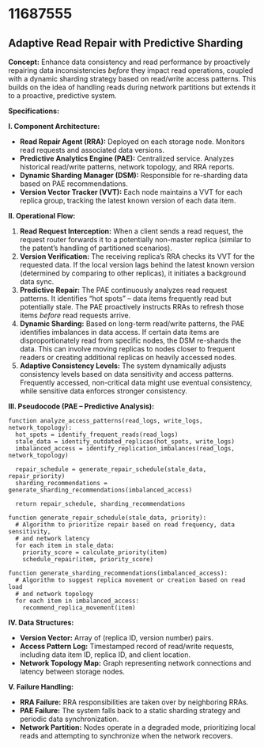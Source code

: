 # 11687555

## Adaptive Read Repair with Predictive Sharding

**Concept:** Enhance data consistency and read performance by proactively repairing data inconsistencies *before* they impact read operations, coupled with a dynamic sharding strategy based on read/write access patterns. This builds on the idea of handling reads during network partitions but extends it to a proactive, predictive system.

**Specifications:**

**I. Component Architecture:**

*   **Read Repair Agent (RRA):** Deployed on each storage node. Monitors read requests and associated data versions.
*   **Predictive Analytics Engine (PAE):** Centralized service. Analyzes historical read/write patterns, network topology, and RRA reports.
*   **Dynamic Sharding Manager (DSM):**  Responsible for re-sharding data based on PAE recommendations.
*   **Version Vector Tracker (VVT):** Each node maintains a VVT for each replica group, tracking the latest known version of each data item.

**II. Operational Flow:**

1.  **Read Request Interception:**  When a client sends a read request, the request router forwards it to a potentially non-master replica (similar to the patent’s handling of partitioned scenarios).
2.  **Version Verification:** The receiving replica’s RRA checks its VVT for the requested data.  If the local version lags behind the latest known version (determined by comparing to other replicas), it initiates a background data sync.
3.  **Predictive Repair:**  The PAE continuously analyzes read request patterns. It identifies “hot spots” – data items frequently read but potentially stale.  The PAE proactively instructs RRAs to refresh those items *before* read requests arrive.
4.  **Dynamic Sharding:** Based on long-term read/write patterns, the PAE identifies imbalances in data access.  If certain data items are disproportionately read from specific nodes, the DSM re-shards the data.  This can involve moving replicas to nodes closer to frequent readers or creating additional replicas on heavily accessed nodes.
5.  **Adaptive Consistency Levels:**  The system dynamically adjusts consistency levels based on data sensitivity and access patterns. Frequently accessed, non-critical data might use eventual consistency, while sensitive data enforces stronger consistency.

**III. Pseudocode (PAE – Predictive Analysis):**

```
function analyze_access_patterns(read_logs, write_logs, network_topology):
  hot_spots = identify_frequent_reads(read_logs)
  stale_data = identify_outdated_replicas(hot_spots, write_logs)
  imbalanced_access = identify_replication_imbalances(read_logs, network_topology)

  repair_schedule = generate_repair_schedule(stale_data, repair_priority)
  sharding_recommendations = generate_sharding_recommendations(imbalanced_access)

  return repair_schedule, sharding_recommendations

function generate_repair_schedule(stale_data, priority):
  # Algorithm to prioritize repair based on read frequency, data sensitivity,
  # and network latency
  for each item in stale_data:
    priority_score = calculate_priority(item)
    schedule_repair(item, priority_score)

function generate_sharding_recommendations(imbalanced_access):
  # Algorithm to suggest replica movement or creation based on read load
  # and network topology
  for each item in imbalanced_access:
    recommend_replica_movement(item)
```

**IV.  Data Structures:**

*   **Version Vector:**  Array of (replica ID, version number) pairs.
*   **Access Pattern Log:**  Timestamped record of read/write requests, including data item ID, replica ID, and client location.
*   **Network Topology Map:**  Graph representing network connections and latency between storage nodes.

**V. Failure Handling:**

*   **RRA Failure:**  RRA responsibilities are taken over by neighboring RRAs.
*   **PAE Failure:**  The system falls back to a static sharding strategy and periodic data synchronization.
*   **Network Partition:** Nodes operate in a degraded mode, prioritizing local reads and attempting to synchronize when the network recovers.